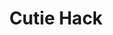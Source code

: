 ---
title: "Cutie Hack"
thumbnail: "img/projects/Cutie_Hack/thumbnail.jpg"
team: ["Montana Esguerra", "Robyn Haley", "Chris Pribyl", "Carolina Rodriguez"]
email: "cprib001@ucr.edu"
platforms: ["PC"]
description: "Quick! There's a bunch of computers you need to hack, and you are stressed under time. Type to your hearts content to unleash the inner hack within you! "
recruiting: [ ]
tags: ["2D", "isometric", "puzzle", "completed"]
school-year: 2016
download-link: "https://drive.google.com/a/ucr.edu/file/d/0B_dRwa4KtnbWTlNsaWlUb0dMYXM/view?usp=sharing"
---